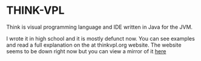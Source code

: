 # THINK-VPL
Think is visual programming language and IDE written in Java for the JVM.

I wrote it in high school and it is mostly defunct now. You can see examples and read a full explanation on the at thinkvpl.org website. The website seems to be down right now but you can view a mirror of it [here](https://preview.c9users.io/quinnfreedman/think/indexIndev.html)
